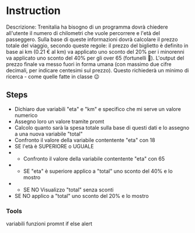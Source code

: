 # Instruction
Descrizione:
Trenitalia ha bisogno di un programma dovrà chiedere all'utente il numero di chilometri che vuole percorrere e l'età del passeggero.
Sulla base di queste informazioni dovrà calcolare il prezzo totale del viaggio, secondo queste regole:
il prezzo del biglietto è definito in base ai km (0.21 € al km)
va applicato uno sconto del 20% per i minorenni
va applicato uno sconto del 40% per gli over 65 (fortunelli :older_adult:).
L'output del prezzo finale va messo fuori in forma umana (con massimo due cifre decimali, per indicare centesimi sul prezzo).
Questo richiederà un minimo di ricerca - come quelle fatte in classe :wink:


## Steps
- Dichiaro due variabili "eta" e "km" e specifico che mi serve un valore numerico
- Assegno loro un valore tramite promt
- Calcolo quanto sarà la spesa totale sulla base di questi dati e lo assegno a una nuova variabile "total"
- Confronto il valore della variabile contentente "eta" con 18
- SE l'età è SUPERIORE o UGUALE
- - Confronto il valore della variabile contentente "eta" con 65
- - SE "eta" è superiore applico a "total" uno sconto del 40% e lo mostro
- - SE NO Visualizzo "total" senza sconti
- SE NO applico a "total" uno sconto del 20% e lo mostro



### Tools
variabili
funzioni
promnt
if else
alert
